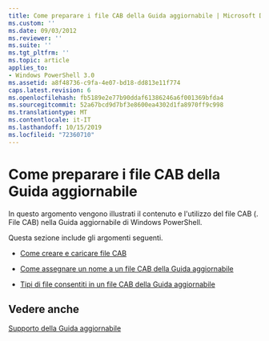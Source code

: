 ```yaml
---
title: Come preparare i file CAB della Guida aggiornabile | Microsoft Docs
ms.custom: ''
ms.date: 09/03/2012
ms.reviewer: ''
ms.suite: ''
ms.tgt_pltfrm: ''
ms.topic: article
applies_to:
- Windows PowerShell 3.0
ms.assetid: a8f48736-c9fa-4e07-bd18-dd813e11f774
caps.latest.revision: 6
ms.openlocfilehash: fb5189e2e77b90ddaf61386246a6f001369bfda4
ms.sourcegitcommit: 52a67bcd9d7bf3e8600ea4302d1fa8970ff9c998
ms.translationtype: MT
ms.contentlocale: it-IT
ms.lasthandoff: 10/15/2019
ms.locfileid: "72360710"
---
```

# <a name="how-to-prepare-updatable-help-cab-files"></a>Come preparare i file CAB della Guida aggiornabile

In questo argomento vengono illustrati il contenuto e l'utilizzo del file CAB (. File CAB) nella Guida aggiornabile di Windows PowerShell.

Questa sezione include gli argomenti seguenti.

- [Come creare e caricare file CAB](./how-to-create-and-upload-cab-files.md)

- [Come assegnare un nome a un file CAB della Guida aggiornabile](./how-to-name-an-updatable-help-cab-file.md)

- [Tipi di file consentiti in un file CAB della Guida aggiornabile](./file-types-permitted-in-an-updatable-help-cab-file.md)

## <a name="see-also"></a>Vedere anche

[Supporto della Guida aggiornabile](./supporting-updatable-help.md)